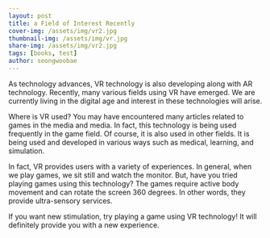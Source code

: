 ```yaml
---
layout: post
title: a Field of Interest Recently
cover-img: /assets/img/vr2.jpg
thumbnail-img: /assets/img/vr.jpg
share-img: /assets/img/vr2.jpg
tags: [books, test]
author: seongwoobae
---
```

As technology advances, VR technology is also developing along with AR technology. Recently, many various fields using VR have emerged. We are currently living in the digital age and interest in these technologies will arise.

 Where is VR used? You may have encountered many articles related to games in the media and media. In fact, this technology is being used frequently in the game field. Of course, it is also used in other fields. It is being used and developed in various ways such as medical, learning, and simulation.

In fact, VR provides users with a variety of experiences. In general, when we play games, we sit still and watch the monitor. But, have you tried playing games using this technology? The games require active body movement and can rotate the screen 360 degrees. In other words, they provide ultra-sensory services.

If you want new stimulation, try playing a game using VR technology! It will definitely provide you with a new experience.
